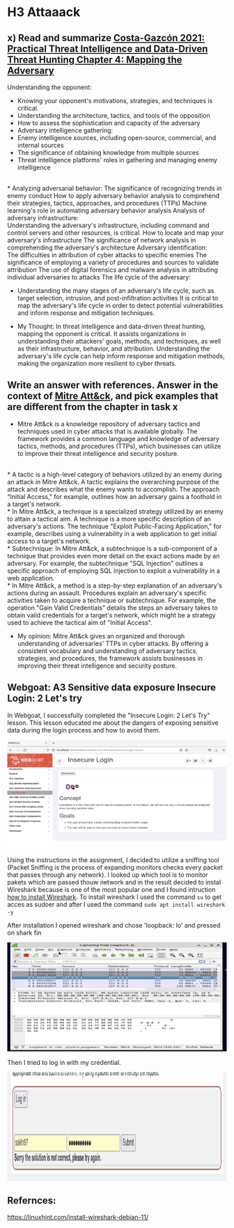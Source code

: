 
# H3 Attaaack

## x) Read and summarize [Costa-Gazcón 2021: Practical Threat Intelligence and Data-Driven Threat Hunting Chapter 4: Mapping the Adversary](https://learning.oreilly.com/library/view/practical-threat-intelligence/9781838556372/B13376_04_Final_SK_ePub.xhtml#_idParaDest-75)

Understanding the opponent:

* Knowing your opponent's motivations, strategies, and techniques is critical.
* Understanding the architecture, tactics, and tools of the opposition
* How to assess the sophistication and capacity of the adversary
* Adversary intelligence gathering:
* Enemy intelligence sources, including open-source, commercial, and internal sources
* The significance of obtaining knowledge from multiple sources
* Threat intelligence platforms' roles in gathering and managing enemy intelligence
<br>
* Analyzing adversarial behavior:
The significance of recognizing trends in enemy conduct
How to apply adversary behavior analysis to comprehend their strategies, tactics, approaches, and procedures (TTPs)
Machine learning's role in automating adversary behavior analysis
Analysis of adversary infrastructure:
<br>
Understanding the adversary's infrastructure, including command and control servers and other resources, is critical.
How to locate and map your adversary's infrastructure
The significance of network analysis in comprehending the adversary's architecture
Adversary identification:
<br>
The difficulties in attribution of cyber attacks to specific enemies
The significance of employing a variety of procedures and sources to validate attribution
The use of digital forensics and malware analysis in attributing individual adversaries to attacks
The life cycle of the adversary:

* Understanding the many stages of an adversary's life cycle, such as target selection, intrusion, and post-infiltration activities
It is critical to map the adversary's life cycle in order to detect potential vulnerabilities and inform response and mitigation techniques.

* My Thought: In threat intelligence and data-driven threat hunting, mapping the opponent is critical. It assists organizations in understanding their attackers' goals, methods, and techniques, as well as their infrastructure, behavior, and attribution. Understanding the adversary's life cycle can help inform response and mitigation methods, making the organization more resilient to cyber threats.

## Write an answer with references. Answer in the context of [Mitre Att&ck](https://attack.mitre.org/), and pick examples that are different from the chapter in task x

* Mitre Att&ck is a knowledge repository of adversary tactics and techniques used in cyber attacks that is available globally. The framework provides a common language and knowledge of adversary tactics, methods, and procedures (TTPs), which businesses can utilize to improve their threat intelligence and security posture.
<br>
* A tactic is a high-level category of behaviors utilized by an enemy during an attack in Mitre Att&ck. A tactic explains the overarching purpose of the attack and describes what the enemy wants to accomplish. The approach "Initial Access," for example, outlines how an adversary gains a foothold in a target's network.
<br>
* In Mitre Att&ck, a technique is a specialized strategy utilized by an enemy to attain a tactical aim. A technique is a more specific description of an adversary's actions. The technique "Exploit Public-Facing Application," for example, describes using a vulnerability in a web application to get initial access to a target's network.
<br>
* Subtechnique: In Mitre Att&ck, a subtechnique is a sub-component of a technique that provides even more detail on the exact actions made by an adversary. For example, the subtechnique "SQL Injection" outlines a specific approach of employing SQL injection to exploit a vulnerability in a web application.
<br>
* In Mitre Att&ck, a method is a step-by-step explanation of an adversary's actions during an assault. Procedures explain an adversary's specific activities taken to acquire a technique or subtechnique. For example, the operation "Gain Valid Credentials" details the steps an adversary takes to obtain valid credentials for a target's network, which might be a strategy used to achieve the tactical aim of "Initial Access".

* My opinion: Mitre Att&ck gives an organized and thorough understanding of adversaries' TTPs in cyber attacks. By offering a consistent vocabulary and understanding of adversary tactics, strategies, and procedures, the framework assists businesses in improving their threat intelligence and security posture.

## Webgoat: A3 Sensitive data exposure Insecure Login: 2 Let's try
In Webgoat, I successfully completed the "Insecure Login: 2 Let's Try" lesson. This lesson educated me about the dangers of exposing sensitive data during the login process and how to avoid them.

<img src="https://github.com/Sakhi97/Information_security/blob/main/h3/webgoat3.png" width="650" height="250">

Using the instructions in the assignment, I decided to utilize a sniffing tool (Packet Sniffing is the process of expanding monitors checks every packet that passes through any network). I looked up which tool is to monitor pakets which are passed thouw network and in the result decided to instal Wireshark because is one of the most popular one and I found intruction [how to install Wireshark](https://linuxhint.com/install-wireshark-debian-11/).
To install wireshark I used the command `su` to get acces as sudoer and after I used the command `sudo apt install wireshark -y`

After installation I opened wireshark and chose 'loopback: lo' and pressed on shark fin

<img src="https://github.com/Sakhi97/Information_security/blob/main/h3/wloopback.png" width="650" height="250">

Then I tried to log in with my credential.

<img src="https://github.com/Sakhi97/Information_security/blob/main/h3/login.png" width="650" height="250">

## Refernces:
https://linuxhint.com/install-wireshark-debian-11/

